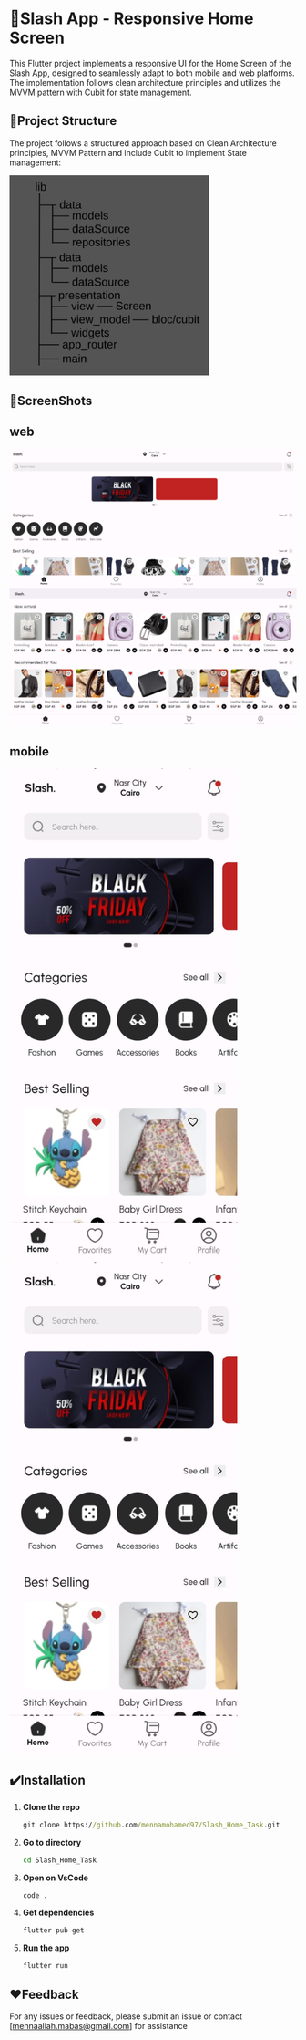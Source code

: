 # 🎯Slash App - Responsive Home Screen
This Flutter project implements a responsive UI for the Home Screen of the Slash App, designed to seamlessly adapt to both mobile and web platforms. The implementation follows clean architecture principles and utilizes the MVVM pattern with Cubit for state management.


## 📌Project Structure

The project follows a structured approach based on Clean Architecture principles, MVVM Pattern 
and include Cubit to implement State management:


<img src="https://github.com/mennamohamed97/Slash_Home_Task/blob/master/ScreenShots/structure.png" style="width: 350px;"/>


## 🔗ScreenShots

## web


<img src="https://github.com/mennamohamed97/Slash_Home_Task/blob/master/ScreenShots/web1.png" style="width: 750px;"/> 
<img src="https://github.com/mennamohamed97/Slash_Home_Task/blob/master/ScreenShots/web2.png" style="width: 750px;"/> 


## mobile


<img src="https://github.com/mennamohamed97/Slash_Home_Task/blob/master/ScreenShots/mobile1.jpeg" style="width: 400px;"/> <img src="https://github.com/mennamohamed97/Slash_Home_Task/blob/master/ScreenShots/mobile1.jpeg" style="width: 400px;"/> 



## ✔️Installation

1. **Clone the repo**
   ```cmd
   git clone https://github.com/mennamohamed97/Slash_Home_Task.git
2. **Go to directory**
   ```cmd
   cd Slash_Home_Task
3. **Open on VsCode**
   ```cmd
   code .
4. **Get dependencies**
   ```cmd
   flutter pub get
5. **Run the app**
   ```cmd
   flutter run

## ♥️Feedback
For any issues or feedback, please submit an issue or contact [mennaallah.mabas@gmail.com] for assistance
